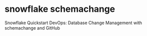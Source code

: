 # snowflake schemachange
Snowflake Quickstart  DevOps: Database Change Management with schemachange and GitHub
